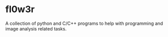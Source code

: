 # fl0w3r
A collection of python and C/C++ programs to help with programming and image analysis related tasks.

